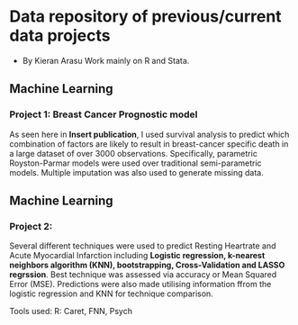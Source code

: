 # Data repository of previous/current data projects
- By Kieran Arasu
Work mainly on R and Stata.

## Machine Learning
### Project 1: Breast Cancer Prognostic model
As seen here in **Insert publication**, I used survival analysis to predict which combination of factors are likely to result in breast-cancer specific death in a large dataset of over 3000 observations. Specifically, parametric Royston-Parmar models were used over
traditional semi-parametric models. Multiple imputation was also used to generate missing data.



## Machine Learning
### Project 2: 
Several different techniques were used to predict Resting Heartrate and Acute Myocardial Infarction including **Logistic regression, k-nearest neighbors algorithm (KNN), bootstrapping, Cross-Validation and LASSO 
regrssion**. Best technique was assessed via accuracy or Mean Squared Error (MSE). Predictions were also made utilising information ffrom the logistic regression and KNN for technique comparison.

Tools used:
 R: Caret, FNN, Psych
<!---
KieranArasu/KieranArasu is a ✨ special ✨ repository because its `README.md` (this file) appears on your GitHub profile.
You can click the Preview link to take a look at your changes.
--->
